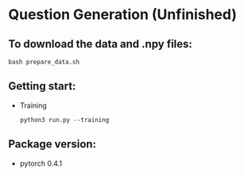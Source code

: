 # Question Generation (Unfinished)

## To download the data and .npy files:

    bash prepare_data.sh

## Getting start:
*   Training

        python3 run.py --training

## Package version:
*   pytorch 0.4.1

